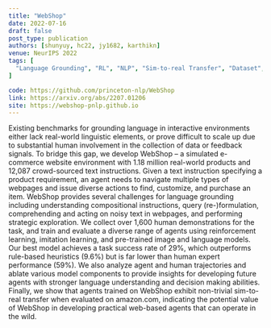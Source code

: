 ```yaml
---
title: "WebShop"
date: 2022-07-16
draft: false
post_type: publication
authors: [shunyuy, hc22, jy1682, karthikn]
venue: NeurIPS 2022
tags: [
  "Language Grounding", "RL", "NLP", "Sim-to-real Transfer", "Dataset", "Benchmark"
]

code: https://github.com/princeton-nlp/WebShop
link: https://arxiv.org/abs/2207.01206
site: https://webshop-pnlp.github.io
---
```


Existing benchmarks for grounding language in interactive environments either lack real-world linguistic elements, or prove difficult to scale up due to substantial human involvement in the collection of data or feedback signals. To bridge this gap, we develop WebShop – a simulated e-commerce website environment with 1.18 million real-world products and 12,087 crowd-sourced text instructions. Given a text instruction specifying a product requirement, an agent needs to navigate multiple types of webpages and issue diverse actions to find, customize, and purchase an item. WebShop provides several challenges for language grounding including understanding compositional instructions, query (re-)formulation, comprehending and acting on noisy text in webpages, and performing strategic exploration. We collect over 1,600 human demonstrations for the task, and train and evaluate a diverse range of agents using reinforcement learning, imitation learning, and pre-trained image and language models. Our best model achieves a task success rate of 29%, which outperforms rule-based heuristics (9.6%) but is far lower than human expert performance (59%). We also analyze agent and human trajectories and ablate various model components to provide insights for developing future agents with stronger language understanding and decision making abilities. Finally, we show that agents trained on WebShop exhibit non-trivial sim-to-real transfer when evaluated on amazon.com, indicating the potential value of WebShop in developing practical web-based agents that can operate in the wild.
